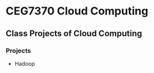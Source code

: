 # CEG7370 Cloud Computing

## Class Projects of Cloud Computing

### Projects
<ul>
<li>Hadoop </li>
</ul>
